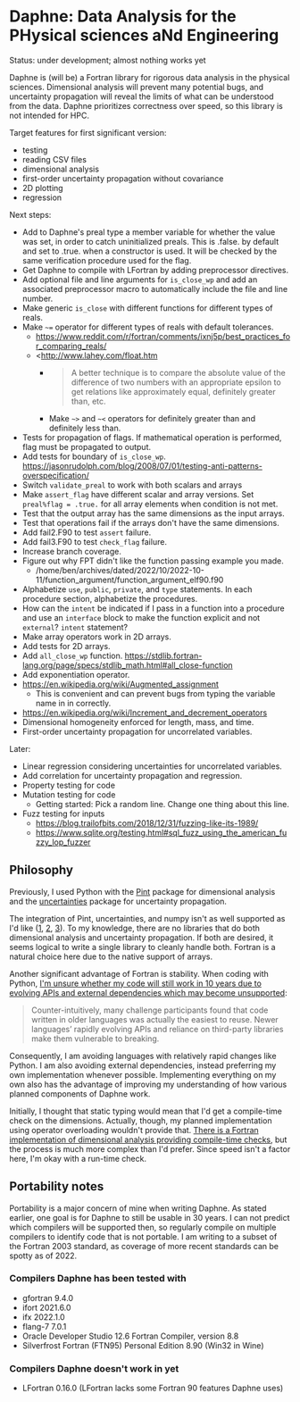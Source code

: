 # Daphne: Data Analysis for the PHysical sciences aNd Engineering

Status: under development; almost nothing works yet

Daphne is (will be) a Fortran library for rigorous data analysis in the physical sciences. Dimensional analysis will prevent many potential bugs, and uncertainty propagation will reveal the limits of what can be understood from the data. Daphne prioritizes correctness over speed, so this library is not intended for HPC.

Target features for first significant version:

- testing
- reading CSV files
- dimensional analysis
- first-order uncertainty propagation without covariance
- 2D plotting
- regression

Next steps:

- Add to Daphne's preal type a member variable for whether the value was set, in order to catch uninitialized preals. This is .false. by default and set to .true. when a constructor is used. It will be checked by the same verification procedure used for the flag.
- Get Daphne to compile with LFortran by adding preprocessor directives.
- Add optional file and line arguments for `is_close_wp` and add an associated preprocessor macro to automatically include the file and line number.
- Make generic `is_close` with different functions for different types of reals.
- Make `~=` operator for different types of reals with default tolerances.
    - <https://www.reddit.com/r/fortran/comments/ixnj5p/best_practices_for_comparing_reals/>
    - <http://www.lahey.com/float.htm
        - > A better technique is to compare the absolute value of the difference of two numbers with an appropriate epsilon to get relations like approximately equal, definitely greater than, etc.
        - Make `~>` and `~<` operators for definitely greater than and definitely less than.
- Tests for propagation of flags. If mathematical operation is performed, flag must be propagated to output.
- Add tests for boundary of `is_close_wp`. <https://jasonrudolph.com/blog/2008/07/01/testing-anti-patterns-overspecification/>
- Switch `validate_preal` to work with both scalars and arrays
- Make `assert_flag` have different scalar and array versions. Set `preal%flag = .true.` for all array elements when condition is not met.
- Test that the output array has the same dimensions as the input arrays.
- Test that operations fail if the arrays don't have the same dimensions.
- Add fail2.F90 to test `assert` failure.
- Add fail3.F90 to test `check_flag` failure.
- Increase branch coverage.
- Figure out why FPT didn't like the function passing example you made.
    - /home/ben/archives/dated/2022/10/2022-10-11/function_argument/function_argument_elf90.f90
- Alphabetize `use`, `public`, `private`, and `type` statements. In each procedure section, alphabetize the procedures.
- How can the `intent` be indicated if I pass in a function into a procedure and use an `interface` block to make the function explicit and not `external`? `intent` statement?
- Make array operators work in 2D arrays.
- Add tests for 2D arrays.
- Add `all_close_wp` function. <https://stdlib.fortran-lang.org/page/specs/stdlib_math.html#all_close-function>
- Add exponentiation operator.
- <https://en.wikipedia.org/wiki/Augmented_assignment>
    - This is convenient and can prevent bugs from typing the variable name in in correctly.
- <https://en.wikipedia.org/wiki/Increment_and_decrement_operators>
- Dimensional homogeneity enforced for length, mass, and time.
- First-order uncertainty propagation for uncorrelated variables.

Later:

- Linear regression considering uncertainties for uncorrelated variables.
- Add correlation for uncertainty propagation and regression.
- Property testing for code
- Mutation testing for code
    - Getting started: Pick a random line. Change one thing about this line.
- Fuzz testing for inputs
    - <https://blog.trailofbits.com/2018/12/31/fuzzing-like-its-1989/>
    - <https://www.sqlite.org/testing.html#sql_fuzz_using_the_american_fuzzy_lop_fuzzer>

## Philosophy

Previously, I used Python with the [Pint](https://github.com/hgrecco/pint) package for dimensional analysis and the [uncertainties](https://github.com/lebigot/uncertainties) package for uncertainty propagation.

The integration of Pint, uncertainties, and numpy isn't as well supported as I'd like ([1](https://github.com/hgrecco/pint/issues/918), [2](https://github.com/xarray-contrib/pint-xarray/issues/3), [3](https://github.com/lebigot/uncertainties/issues/86)). To my knowledge, there are no libraries that do both dimensional analysis and uncertainty propagation. If both are desired, it seems logical to write a single library to cleanly handle both. Fortran is a natural choice here due to the native support of arrays.

Another significant advantage of Fortran is stability. When coding with Python, [I'm unsure whether my code will still work in 10 years due to evolving APIs and external dependencies which may become unsupported](https://www.nature.com/articles/d41586-020-02462-7):

> Counter-intuitively, many challenge participants found that code written in older languages was actually the easiest to reuse. Newer languages’ rapidly evolving APIs and reliance on third-party libraries make them vulnerable to breaking.

Consequently, I am avoiding languages with relatively rapid changes like Python. I am also avoiding external dependencies, instead preferring my own implementation whenever possible. Implementing everything on my own also has the advantage of improving my understanding of how various planned components of Daphne work.

Initially, I thought that static typing would mean that I'd get a compile-time check on the dimensions. Actually, though, my planned implementation using operator overloading wouldn't provide that. [There is a Fortran implementation of dimensional analysis providing compile-time checks](https://gitlab.com/everythingfunctional/quaff), but the process is much more complex than I'd prefer. Since speed isn't a factor here, I'm okay with a run-time check.

## Portability notes

Portability is a major concern of mine when writing Daphne. As stated earlier, one goal is for Daphne to still be usable in 30 years. I can not predict which compilers will be supported then, so regularly compile on multiple compilers to identify code that is not portable. I am writing to a subset of the Fortran 2003 standard, as coverage of more recent standards can be spotty as of 2022.

### Compilers Daphne has been tested with

- gfortran 9.4.0
- ifort 2021.6.0
- ifx 2022.1.0
- flang-7 7.0.1
- Oracle Developer Studio 12.6 Fortran Compiler, version 8.8
- Silverfrost Fortran (FTN95) Personal Edition 8.90 (Win32 in Wine)

### Compilers Daphne doesn't work in yet

- LFortran 0.16.0 (LFortran lacks some Fortran 90 features Daphne uses)
